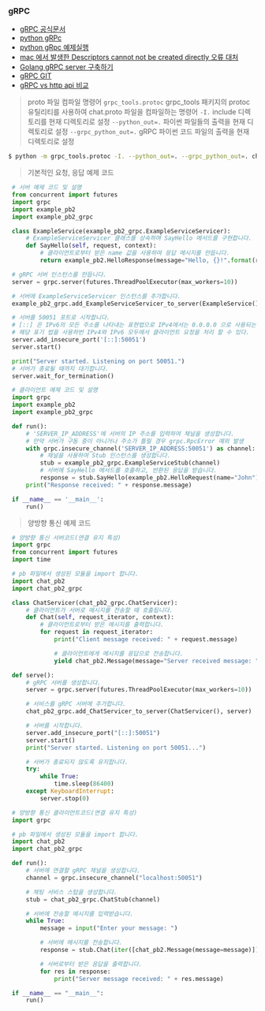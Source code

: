 ### gRPC
* [gRPC 공식문서](https://grpc.io/)
* [python gRPc](https://grpc.io/docs/languages/python/quickstart/)
* [python gRpc 예제실행](https://hororolol.tistory.com/188)
* [mac 에서 발생한 Descriptors cannot not be created directly 오류 대처](https://stackoverflow.com/questions/72441758/typeerror-descriptors-cannot-not-be-created-directly)
* [Golang gRPC server 구축하기](https://devjin-blog.com/golang-grpc-server-1/)
* [gRPC GIT](https://github.com/grpc)
* [gRPC vs http api 비교](https://docs.microsoft.com/ko-kr/aspnet/core/grpc/comparison?view=aspnetcore-6.0)

> proto 파일 컴파일 명령어
> `grpc_tools.protoc` grpc_tools 패키지의 protoc 유틸리티를 사용하여 chat.proto 파일을 컴파일하는 명령어
> `-I.` include 디렉토리를 현재 디렉토리로 설정
> `--python_out=.` 파이썬 파일들의 출력을 현재 디렉토리로 설정
> `--grpc_python_out=.` gRPC 파이썬 코드 파일의 출력을 현재 디렉토리로 설정
```bash
$ python -m grpc_tools.protoc -I. --python_out=. --grpc_python_out=. chat.proto
```

> 기본적인 요청, 응답 예제 코드
```python
 # 서버 예제 코드 및 설명
 from concurrent import futures
 import grpc
 import example_pb2
 import example_pb2_grpc

 class ExampleService(example_pb2_grpc.ExampleServiceServicer):
     # ExampleServiceServicer 클래스를 상속하며 SayHello 메서드를 구현합니다.
     def SayHello(self, request, context):
         # 클라이언트로부터 받은 name 값을 사용하여 응답 메시지를 만듭니다.
         return example_pb2.HelloResponse(message="Hello, {}!".format(request.name))

 # gRPC 서버 인스턴스를 만듭니다.
 server = grpc.server(futures.ThreadPoolExecutor(max_workers=10))

 # 서버에 ExampleServiceServicer 인스턴스를 추가합니다.
 example_pb2_grpc.add_ExampleServiceServicer_to_server(ExampleService(), server)

 # 서버를 50051 포트로 시작합니다.
 # [::] 은 IPv6의 모든 주소를 나타내는 표현법으로 IPv4에서는 0.0.0.0 으로 사용되는데,
 # 해당 표기 법을 사용하번 IPv4와 IPv6 모두에서 클라이언트 요청을 처리 할 수 있다.
 server.add_insecure_port('[::]:50051')
 server.start()

 print("Server started. Listening on port 50051.")
 # 서버가 종료될 때까지 대기합니다.
 server.wait_for_termination()
```
```python
 # 클라이언트 예제 코드 및 설명
 import grpc
 import example_pb2
 import example_pb2_grpc

 def run():
     # 'SERVER_IP_ADDRESS'에 서버의 IP 주소를 입력하여 채널을 생성합니다.
     # 만약 서버가 구동 중이 아니거나 주소가 틀릴 경우 grpc.RpcError 예외 발생
     with grpc.insecure_channel('SERVER_IP_ADDRESS:50051') as channel:
         # 채널을 사용하여 Stub 인스턴스를 생성합니다.
         stub = example_pb2_grpc.ExampleServiceStub(channel)
         # 서버에 SayHello 메서드를 호출하고, 반환된 응답을 받습니다.
         response = stub.SayHello(example_pb2.HelloRequest(name="John"))
     print("Response received: " + response.message)

 if __name__ == '__main__':
     run()

```

> 양방향 통신 예제 코드
```python
 # 양방향 통신 서버코드(연결 유지 특성)
 import grpc
 from concurrent import futures
 import time

 # pb 파일에서 생성된 모듈을 import 합니다.
 import chat_pb2
 import chat_pb2_grpc

 class ChatServicer(chat_pb2_grpc.ChatServicer):
     # 클라이언트가 서버로 메시지를 전송할 때 호출됩니다.
     def Chat(self, request_iterator, context):
         # 클라이언트로부터 받은 메시지를 출력합니다.
         for request in request_iterator:
             print("Client message received: " + request.message)

             # 클라이언트에게 메시지를 응답으로 전송합니다.
             yield chat_pb2.Message(message="Server received message: " + request.message)

 def serve():
     # gRPC 서버를 생성합니다.
     server = grpc.server(futures.ThreadPoolExecutor(max_workers=10))

     # 서비스를 gRPC 서버에 추가합니다.
     chat_pb2_grpc.add_ChatServicer_to_server(ChatServicer(), server)

     # 서버를 시작합니다.
     server.add_insecure_port("[::]:50051")
     server.start()
     print("Server started. Listening on port 50051...")

     # 서버가 종료되지 않도록 유지합니다.
     try:
         while True:
             time.sleep(86400)
     except KeyboardInterrupt:
         server.stop(0)

```
```python
 # 양방향 통신 클라이언트코드(연결 유지 특성)
 import grpc

 # pb 파일에서 생성된 모듈을 import 합니다.
 import chat_pb2
 import chat_pb2_grpc

 def run():
     # 서버에 연결할 gRPC 채널을 생성합니다.
     channel = grpc.insecure_channel("localhost:50051")

     # 채팅 서비스 스텁을 생성합니다.
     stub = chat_pb2_grpc.ChatStub(channel)

     # 서버에 전송할 메시지를 입력받습니다.
     while True:
         message = input("Enter your message: ")

         # 서버에 메시지를 전송합니다.
         response = stub.Chat(iter([chat_pb2.Message(message=message)]))

         # 서버로부터 받은 응답을 출력합니다.
         for res in response:
             print("Server message received: " + res.message)

 if __name__ == "__main__":
     run()

```
